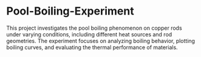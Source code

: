 # Pool-Boiling-Experiment
This project investigates the pool boiling phenomenon on copper rods under varying conditions, including different heat sources and rod geometries. The experiment focuses on analyzing boiling behavior, plotting boiling curves, and evaluating the thermal performance of materials.
